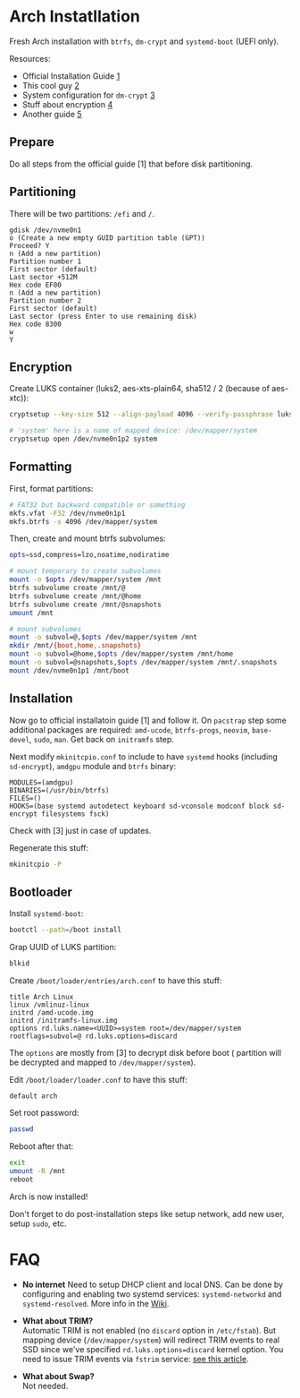 # Arch Instatllation

Fresh Arch installation with `btrfs`, `dm-crypt` and `systemd-boot` (UEFI only).

Resources:

- Official Installation Guide [1](https://wiki.archlinux.org/index.php/Installation_guide)
- This cool guy [2](https://austinmorlan.com/posts/arch_linux_install/)
- System configuration for `dm-crypt` [3](https://wiki.archlinux.org/index.php/Dm-crypt/System_configuration)
- Stuff about encryption [4](https://thej.github.io/know-to/linux/encrypt_system_ssd/)
- Another guide [5](https://wiki.archlinux.org/index.php/User:Altercation/Bullet_Proof_Arch_Install)

## Prepare

Do all steps from the official guide [1] that before disk partitioning.

## Partitioning

There will be two partitions: `/efi` and `/`.

```
gdisk /dev/nvme0n1
o (Create a new empty GUID partition table (GPT))
Proceed? Y
n (Add a new partition)
Partition number 1
First sector (default)
Last sector +512M
Hex code EF00
n (Add a new partition)
Partition number 2
First sector (default)
Last sector (press Enter to use remaining disk)
Hex code 8300
w
Y
```

## Encryption

Create LUKS container (luks2, aes-xts-plain64, sha512 / 2 (because of aes-xtc)):

```bash
cryptsetup --key-size 512 --align-payload 4096 --verify-passphrase luksFormat /dev/nvme0n1p2

# 'system' here is a name of mapped device: /dev/mapper/system
cryptsetup open /dev/nvme0n1p2 system
```

## Formatting

First, format partitions:

```bash
# FAT32 but backward compatible or something
mkfs.vfat -F32 /dev/nvme0n1p1
mkfs.btrfs -s 4096 /dev/mapper/system
```

Then, create and mount btrfs subvolumes:

```bash
opts=ssd,compress=lzo,noatime,nodiratime

# mount temporary to create subvolumes
mount -o $opts /dev/mapper/system /mnt
btrfs subvolume create /mnt/@
btrfs subvolume create /mnt/@home
btrfs subvolume create /mnt/@snapshots
umount /mnt

# mount subvolumes
mount -o subvol=@,$opts /dev/mapper/system /mnt
mkdir /mnt/{boot,home,.snapshots}
mount -o subvol=@home,$opts /dev/mapper/system /mnt/home
mount -o subvol=@snapshots,$opts /dev/mapper/system /mnt/.snapshots
mount /dev/nvme0n1p1 /mnt/boot
```

## Installation

Now go to official installatoin guide [1] and follow it. On `pacstrap` step some additional packages are required: `amd-ucode`, `btrfs-progs`, `neovim`, `base-devel`, `sudo`, `man`. Get back on `initramfs` step.

Next modify `mkinitcpio.conf` to include to have `systemd` hooks (including `sd-encrypt`), `amdgpu` module and `btrfs` binary:

```
MODULES=(amdgpu)
BINARIES=(/usr/bin/btrfs)
FILES=()
HOOKS=(base systemd autodetect keyboard sd-vconsole modconf block sd-encrypt filesystems fsck)
```

Check with [3] just in case of updates.

Regenerate this stuff:

```bash
mkinitcpio -P
```

## Bootloader

Install `systemd-boot`:

```bash
bootctl --path=/boot install
```

Grap UUID of LUKS partition:

```bash
blkid
```

Create `/boot/loader/entries/arch.conf` to have this stuff:

```
title Arch Linux
linux /vmlinuz-linux
initrd /amd-ucode.img
initrd /initramfs-linux.img
options rd.luks.name=<UUID>=system root=/dev/mapper/system rootflags=subvol=@ rd.luks.options=discard
```

The `options` are mostly from [3] to decrypt disk before boot (<UUID> partition will be decrypted and mapped to `/dev/mapper/system`).

Edit `/boot/loader/loader.conf` to have this stuff:

```
default arch
```

Set root password:

```bash
passwd
```

Reboot after that:

```bash
exit
umount -R /mnt
reboot
```

Arch is now installed!

Don't forget to do post-installation steps like setup network, add new user, setup `sudo`, etc.

# FAQ

- **No internet**
Need to setup DHCP client and local DNS. Can be done by configuring and enabling two systemd services: `systemd-networkd` and `systemd-resolved`. More info in the [Wiki](https://wiki.archlinux.org/index.php/Systemd-networkd).

- **What about TRIM?**  
Automatic TRIM is not enabled (no `discard` option in `/etc/fstab`). But mapping device (`/dev/mapper/system`) will redirect TRIM events to real SSD since we've specified `rd.luks.options=discard` kernel option. You need to issue TRIM events via `fstrim` service: [see this article](https://wiki.archlinux.org/index.php/Solid_state_drive#Periodic_TRIM).

- **What about Swap?**  
Not needed.

